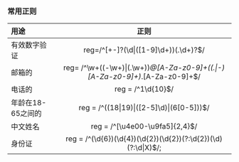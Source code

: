 ### 常用正则

|            用途         |                    正则                                            |
|:---|:---:|
| 有效数字验证        |     reg=/^[+-]?(\d&#124;([1-9]\d+))(\.\d+)?$/                           |
| 邮箱的             |     reg= /^\w+((-\w+)&#124;(\.\w+))*@[A-Za-z0-9]+((\.&#124;-)[A-Za-z0-9]+)*\.[A-Za-z0-9]+$/     |
| 电话的             |     reg = /^1\d{10}$/                                                    |
| 年龄在18-65之间的   |     reg = /^((18&#124;19)&#124;([2-5]\d)&#124;(6[0-5]))$/                |
| 中文姓名           |     reg = /^[\u4e00-\u9fa5]{2,4}$/                                        |
| 身份证             |     reg = /^(\d{6})(\d{4})(\d{2})(\d{2})(?:\d{2})(\d)(?:\d&#124;X)$/;     |






